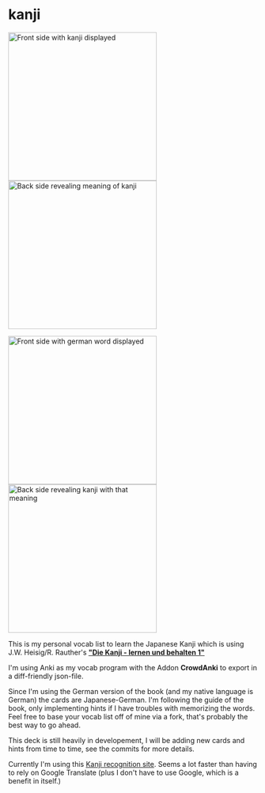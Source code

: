 # kanji

<img src="/../assets/kanji_front.png" alt="Front side with kanji displayed" width="300"> <img src="/../assets/kanji_back.png" alt="Back side revealing meaning of kanji" width="300">


<img src="/../assets/german_front.png" alt="Front side with german word displayed" width="300"> <img src="/../assets/german_back.png" alt="Back side revealing kanji with that meaning" width="300">


This is my personal vocab list to learn the Japanese Kanji which is using J.W. Heisig/R. Rauther's [__"Die Kanji - lernen und behalten 1"__](https://www.amazon.de/Bedeutung-Schreibweise-japanischen-Schriftzeichen-behalten/dp/3465041577/ref=sr_1_2?crid=2LX7RDRS8FEGW&dchild=1&keywords=die+kanji+lernen+und+behalten&qid=1595191168&sprefix=Die+kanji+lern%2Caps%2C154&sr=8-2)

I'm using Anki as my vocab program with the Addon __CrowdAnki__ to export in a diff-friendly json-file.

Since I'm using the German version of the book (and my native language is German) the cards are Japanese-German.
I'm following the guide of the book, only implementing hints if I have troubles with memorizing the words.
Feel free to base your vocab list off of mine via a fork, that's probably the best way to go ahead.

This deck is still heavily in developement, I will be adding new cards and hints from time to time, see the commits for more details.

Currently I'm using this [Kanji recognition site](https://kanji.sljfaq.org/draw-canvas.html). Seems a lot faster than having to rely on Google Translate (plus I don't have to use Google, which is a benefit in itself.)
